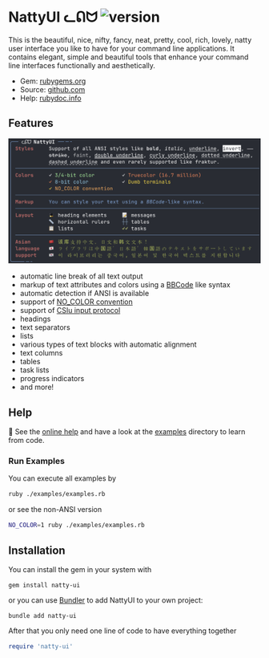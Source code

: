 # NattyUI ​ᓚᕠᗢ ![version](https://img.shields.io/gem/v/natty-ui?label=)

This is the beautiful, nice, nifty, fancy, neat, pretty, cool, rich, lovely, natty user interface you like to have for your command line applications. It contains elegant, simple and beautiful tools that enhance your command line interfaces functionally and aesthetically.

- Gem: [rubygems.org](https://rubygems.org/gems/natty-ui)
- Source: [github.com](https://github.com/mblumtritt/natty-ui)
- Help: [rubydoc.info](https://rubydoc.info/gems/natty-ui/NattyUI)

## Features

![illustration](./examples/illustration.png)

- automatic line break of all text output
- markup of text attributes and colors using a [BBCode](https://en.wikipedia.org/wiki/BBCode) like syntax
- automatic detection if ANSI is available
- support of [NO_COLOR convention](https://no-color.org)
- support of [CSIu input protocol](https://sw.kovidgoyal.net/kitty/keyboard-protocol)
- headings
- text separators
- lists
- various types of text blocks with automatic alignment
- text columns
- tables
- task lists
- progress indicators
- and more!

## Help

📕 See the [online help](https://rubydoc.info/gems/natty-ui/NattyUI) and have a look at the [examples](./examples/) directory to learn from code.

### Run Examples

You can execute all examples by

```sh
ruby ./examples/examples.rb
```

or see the non-ANSI version

```sh
NO_COLOR=1 ruby ./examples/examples.rb
```

## Installation

You can install the gem in your system with

```shell
gem install natty-ui
```

or you can use [Bundler](http://gembundler.com/) to add NattyUI to your own project:

```shell
bundle add natty-ui
```

After that you only need one line of code to have everything together

```ruby
require 'natty-ui'
```
